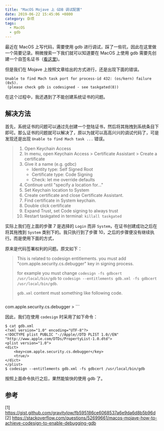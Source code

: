 ```yaml
---
title: "MacOS Mojave 上 GDB 调试配置"
date: 2019-06-22 15:45:06 +0800
category: 杂项
tags:
  - MacOS
  - gdb
---
```


最近在 MacOS 上写代码，需要使用 gdb 进行调试，踩了一些坑，因此在这里做一个简要记录。稍微搜索一下我们就可以知道要在 MacOS 上使用 gdb 需要先创建一个自签名证书（[看这里](https://gist.github.com/gravitylow/fb595186ce6068537a6e9da6d8b5b96d))。

但是我们在 Mojave 上按照文章给出的方式进行，还是出现下面的错误。

```
Unable to find Mach task port for process-id 432: (os/kern) failure (0x5).
 (please check gdb is codesigned - see taskgated(8))
```

在这个过程中，我还遇到了不能创建系统证书的问题。

<!-- more -->

## 解决方法

首先，系统证书的问题可以通过先创建一个登陆证书，然后将其拖拽到系统条目下即可。那么证书的问题就可以解决了，原以为就可以高高兴兴的调试代码了，可是发现还是出现 `Unable to find Mach task ...` 错误。

> 1. Open Keychain Access
> 2. In menu, open Keychain Access > Certificate Assistant > Create a certificate
> 3. Give it a name (e.g. gdbc)
>    * Identity type: Self Signed Root
>    * Certificate type: Code Signing
>    * Check: let me override defaults
> 4. Continue until "specify a location for..."
> 5. Set Keychain location to System
> 6. Create certificate and close Certificate Assistant.
> 7. Find certificate in System keychain.
> 8. Double click certificate
> 9. Expand Trust, set Code signing to always trust
> 10. Restart taskgated in terminal: `killall taskgated`


实际上我们在上面的步骤 7 是选择的 `Login` 而非 `System`，在证书创建成功之后在将其拖拽到 `System` 类别下的。我只执行到了步骤 10，之后的步骤便没有继续执行。而是使用下面的方式，

原来是代码签署权利的问题。原文如下：

> This is related to codesign entitlements. you must add "com.apple.security.cs.debugger" key in signing process.
>
> for example you must change `codesign -fs gdbcert /usr/local/bin/gdb` to `codesign --entitlements gdb.xml -fs gdbcert /usr/local/bin/gdb`.
>
> `gdb.xml` content must something like following code.
>
> ```
<?xml version="1.0" encoding="UTF-8"?>
<!DOCTYPE plist PUBLIC "-//Apple//DTD PLIST 1.0//EN" "http://www.apple.com/DTDs/PropertyList-1.0.dtd">
<plist version="1.0">
<dict>
    <key>com.apple.security.cs.debugger</key>
    <true/>
</dict>
</plist>
> ```

因此，我们在使用 `codesign` 时采用了如下命令：

```
$ cat gdb.xml
<?xml version="1.0" encoding="UTF-8"?>
<!DOCTYPE plist PUBLIC "-//Apple//DTD PLIST 1.0//EN" "http://www.apple.com/DTDs/PropertyList-1.0.dtd">
<plist version="1.0">
<dict>
    <key>com.apple.security.cs.debugger</key>
    <true/>
</dict>
</plist>
$ codesign --entitlements gdb.xml -fs gdbcert /usr/local/bin/gdb
```

按照上面命令执行之后，果然能愉快的使用 gdb 了。

## 参考

[1] https://gist.github.com/gravitylow/fb595186ce6068537a6e9da6d8b5b96d
[2] https://stackoverflow.com/questions/52699661/macos-mojave-how-to-achieve-codesign-to-enable-debugging-gdb
